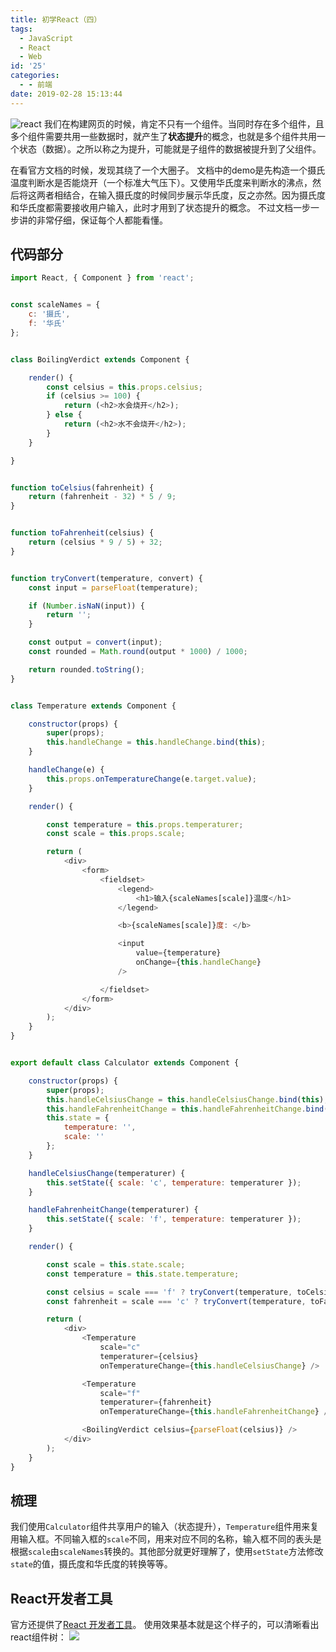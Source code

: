 ```yaml
---
title: 初学React（四）
tags:
  - JavaScript
  - React
  - Web
id: '25'
categories:
  - - 前端
date: 2019-02-28 15:13:44
---
```


![react](https://reactjs.org/logo-og.png) 我们在构建网页的时候，肯定不只有一个组件。当同时存在多个组件，且多个组件需要共用一些数据时，就产生了**状态提升**的概念，也就是多个组件共用一个状态（数据）。之所以称之为提升，可能就是子组件的数据被提升到了父组件。
<!-- more -->
在看官方文档的时候，发现其绕了一个大圈子。 文档中的demo是先构造一个摄氏温度判断水是否能烧开（一个标准大气压下）。又使用华氏度来判断水的沸点，然后将这两者相结合，在输入摄氏度的时候同步展示华氏度，反之亦然。因为摄氏度和华氏度都需要接收用户输入，此时才用到了状态提升的概念。 不过文档一步一步讲的非常仔细，保证每个人都能看懂。

## 代码部分

```javascript
import React, { Component } from 'react';


const scaleNames = {
    c: '摄氏',
    f: '华氏'
};


class BoilingVerdict extends Component {

    render() {
        const celsius = this.props.celsius;
        if (celsius >= 100) {
            return (<h2>水会烧开</h2>);
        } else {
            return (<h2>水不会烧开</h2>);
        }
    }

}


function toCelsius(fahrenheit) {
    return (fahrenheit - 32) * 5 / 9;
}


function toFahrenheit(celsius) {
    return (celsius * 9 / 5) + 32;
}


function tryConvert(temperature, convert) {
    const input = parseFloat(temperature);

    if (Number.isNaN(input)) {
        return '';
    }

    const output = convert(input);
    const rounded = Math.round(output * 1000) / 1000;

    return rounded.toString();
}


class Temperature extends Component {

    constructor(props) {
        super(props);
        this.handleChange = this.handleChange.bind(this);
    }

    handleChange(e) {
        this.props.onTemperatureChange(e.target.value);
    }

    render() {

        const temperature = this.props.temperaturer;
        const scale = this.props.scale;

        return (
            <div>
                <form>
                    <fieldset>
                        <legend>
                            <h1>输入{scaleNames[scale]}温度</h1>
                        </legend>

                        <b>{scaleNames[scale]}度: </b>

                        <input
                            value={temperature}
                            onChange={this.handleChange}
                        />

                    </fieldset>
                </form>
            </div>
        );
    }
}


export default class Calculator extends Component {

    constructor(props) {
        super(props);
        this.handleCelsiusChange = this.handleCelsiusChange.bind(this);
        this.handleFahrenheitChange = this.handleFahrenheitChange.bind(this);
        this.state = {
            temperature: '',
            scale: ''
        };
    }

    handleCelsiusChange(temperaturer) {
        this.setState({ scale: 'c', temperature: temperaturer });
    }

    handleFahrenheitChange(temperaturer) {
        this.setState({ scale: 'f', temperature: temperaturer });
    }

    render() {

        const scale = this.state.scale;
        const temperature = this.state.temperature;

        const celsius = scale === 'f' ? tryConvert(temperature, toCelsius) : temperature;
        const fahrenheit = scale === 'c' ? tryConvert(temperature, toFahrenheit) : temperature;

        return (
            <div>
                <Temperature
                    scale="c"
                    temperaturer={celsius}
                    onTemperatureChange={this.handleCelsiusChange} />

                <Temperature
                    scale="f"
                    temperaturer={fahrenheit}
                    onTemperatureChange={this.handleFahrenheitChange} />

                <BoilingVerdict celsius={parseFloat(celsius)} />
            </div>
        );
    }
}
```

## 梳理

我们使用`Calculator`组件共享用户的输入（状态提升），`Temperature`组件用来复用输入框。不同输入框的`scale`不同，用来对应不同的名称，输入框不同的表头是根据`scale`由`scaleNames`转换的。其他部分就更好理解了，使用`setState`方法修改`state`的值，摄氏度和华氏度的转换等等。

## React开发者工具

官方还提供了[React 开发者工具](https://github.com/facebook/react-devtools)。 使用效果基本就是这个样子的，可以清晰看出react组件树： ![](https://ws4.sinaimg.cn/large/006tKfTcly1g0ne5xr8byj31c00u0dpp.jpg)